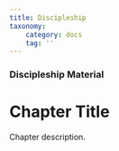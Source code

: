 ```yaml
---
title: Discipleship
taxonomy:
    category: docs
    tag: ''
---
```


### Discipleship Material

# Chapter Title

Chapter description.
